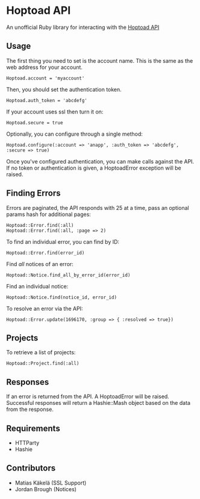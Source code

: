 Hoptoad API
===========

An unofficial Ruby library for interacting with the [Hoptoad API](http://hoptoadapp.com/pages/api)

Usage
-----

The first thing you need to set is the account name.  This is the same as the web address for your account.

    Hoptoad.account = 'myaccount'

Then, you should set the authentication token.

    Hoptoad.auth_token = 'abcdefg'

If your account uses ssl then turn it on:

    Hoptoad.secure = true

Optionally, you can configure through a single method:

    Hoptoad.configure(:account => 'anapp', :auth_token => 'abcdefg', :secure => true)

Once you've configured authentication, you can make calls against the API.  If no token or authentication is given, a HoptoadError exception will be raised.

Finding Errors
--------------

Errors are paginated, the API responds with 25 at a time, pass an optional params hash for additional pages:

    Hoptoad::Error.find(:all)
    Hoptoad::Error.find(:all, :page => 2)

To find an individual error, you can find by ID:

    Hoptoad::Error.find(error_id)

Find *all* notices of an error:

    Hoptoad::Notice.find_all_by_error_id(error_id)

Find an individual notice:

    Hoptoad::Notice.find(notice_id, error_id)

To resolve an error via the API:

    Hoptoad::Error.update(1696170, :group => { :resolved => true})

Projects
--------

To retrieve a list of projects:

    Hoptoad::Project.find(:all)

Responses
---------

If an error is returned from the API.  A HoptoadError will be raised.  Successful responses will return a Hashie::Mash object based on the data from the response.


Requirements
------------

* HTTParty
* Hashie

Contributors
------------

* Matias Käkelä (SSL Support)
* Jordan Brough (Notices)